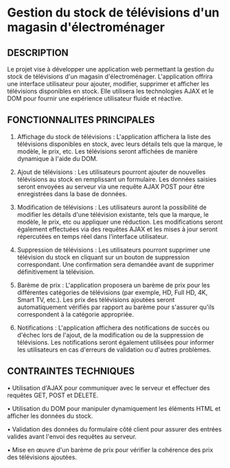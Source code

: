 # Gestion du stock de télévisions d'un magasin d'électroménager

## DESCRIPTION
Le projet vise à développer une application web permettant la gestion du stock de télévisions d'un magasin d'électroménager. L'application offrira une interface utilisateur pour ajouter, modifier, supprimer et afficher les télévisions disponibles en stock. Elle utilisera les technologies AJAX et le DOM pour fournir une expérience utilisateur fluide et réactive.

## FONCTIONNALITES PRINCIPALES
1.	Affichage du stock de télévisions : L'application affichera la liste des télévisions disponibles en stock, avec leurs détails tels que la marque, le modèle, le prix, etc. Les télévisions seront affichées de manière dynamique à l'aide du DOM.

2.	Ajout de télévisions : Les utilisateurs pourront ajouter de nouvelles télévisions au stock en remplissant un formulaire. Les données saisies seront envoyées au serveur via une requête AJAX POST pour être enregistrées dans la base de données.

3.	Modification de télévisions : Les utilisateurs auront la possibilité de modifier les détails d'une télévision existante, tels que la marque, le modèle, le prix, etc ou appliquer une réduction. Les modifications seront également effectuées via des requêtes AJAX et les mises à jour seront répercutées en temps réel dans l'interface utilisateur.

4.	Suppression de télévisions : Les utilisateurs pourront supprimer une télévision du stock en cliquant sur un bouton de suppression correspondant. Une confirmation sera demandée avant de supprimer définitivement la télévision.

5.	Barème de prix : L'application proposera un barème de prix pour les différentes catégories de télévisions (par exemple, HD, Full HD, 4K, Smart TV, etc.). Les prix des télévisions ajoutées seront automatiquement vérifiés par rapport au barème pour s'assurer qu'ils correspondent à la catégorie appropriée.

6.	Notifications : L'application affichera des notifications de succès ou d'échec lors de l'ajout, de la modification ou de la suppression de télévisions. Les notifications seront également utilisées pour informer les utilisateurs en cas d'erreurs de validation ou d'autres problèmes.

## CONTRAINTES TECHNIQUES
•	Utilisation d'AJAX pour communiquer avec le serveur et effectuer des requêtes GET, POST et DELETE.

•	Utilisation du DOM pour manipuler dynamiquement les éléments HTML et afficher les données du stock.

•	Validation des données du formulaire côté client pour assurer des entrées valides avant l'envoi des requêtes au serveur.

•	Mise en œuvre d'un barème de prix pour vérifier la cohérence des prix des télévisions ajoutées.